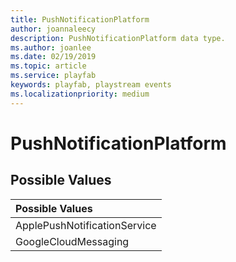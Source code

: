 ```yaml
---
title: PushNotificationPlatform
author: joannaleecy
description: PushNotificationPlatform data type.
ms.author: joanlee
ms.date: 02/19/2019
ms.topic: article
ms.service: playfab
keywords: playfab, playstream events
ms.localizationpriority: medium
---
```


# PushNotificationPlatform

## Possible Values

|Possible Values|
| :--------------------|
|ApplePushNotificationService|
|GoogleCloudMessaging|
